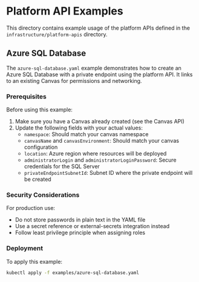 # Platform API Examples

This directory contains example usage of the platform APIs defined in the `infrastructure/platform-apis` directory.

## Azure SQL Database

The `azure-sql-database.yaml` example demonstrates how to create an Azure SQL Database with a private endpoint using the platform API. It links to an existing Canvas for permissions and networking.

### Prerequisites

Before using this example:

1. Make sure you have a Canvas already created (see the Canvas API)
2. Update the following fields with your actual values:
   - `namespace`: Should match your canvas namespace
   - `canvasName` and `canvasEnvironment`: Should match your canvas configuration
   - `location`: Azure region where resources will be deployed
   - `administratorLogin` and `administratorLoginPassword`: Secure credentials for the SQL Server
   - `privateEndpointSubnetId`: Subnet ID where the private endpoint will be created

### Security Considerations

For production use:
- Do not store passwords in plain text in the YAML file
- Use a secret reference or external-secrets integration instead
- Follow least privilege principle when assigning roles

### Deployment

To apply this example:

```bash
kubectl apply -f examples/azure-sql-database.yaml
```